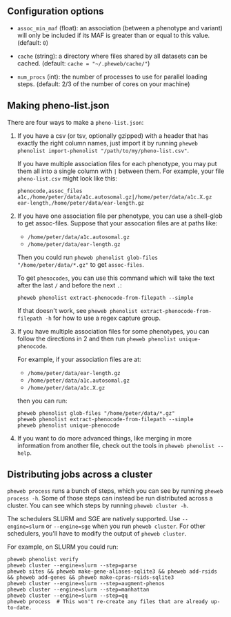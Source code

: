 ## Configuration options

- `assoc_min_maf` (float): an association (between a phenotype and variant) will only be included if its MAF is greater than or equal to this value. (default: `0`)

- `cache` (string): a directory where files shared by all datasets can be cached. (default: `cache = "~/.pheweb/cache/"`)

- `num_procs` (int): the number of processes to use for parallel loading steps.  (default: 2/3 of the number of cores on your machine)



## Making pheno-list.json


There are four ways to make a `pheno-list.json`:

1. If you have a csv (or tsv, optionally gzipped) with a header that has exactly the right column names, just import it by running `pheweb phenolist import-phenolist "/path/to/my/pheno-list.csv"`.

   If you have multiple association files for each phenotype, you may put them all into a single column with `|` between them. For example, your file `pheno-list.csv` might look like this:

   ```
   phenocode,assoc_files
   a1c,/home/peter/data/a1c.autosomal.gz|/home/peter/data/a1c.X.gz
   ear-length,/home/peter/data/ear-length.gz
   ```

2. If you have one association file per phenotype, you can use a shell-glob to get assoc-files. Suppose that your assocation files are at paths like:

   - `/home/peter/data/a1c.autosomal.gz`
   - `/home/peter/data/ear-length.gz`

   Then you could run `pheweb phenolist glob-files "/home/peter/data/*.gz"` to get `assoc-files`.

   To get `phenocodes`, you can use this command which will take the text after the last `/` and before the next `.`:

   ```
   pheweb phenolist extract-phenocode-from-filepath --simple
   ```
   
   If that doesn't work, see `pheweb phenolist extract-phenocode-from-filepath -h` for how to use a regex capture group.

3. If you have multiple association files for some phenotypes, you can follow the directions in 2 and then run `pheweb phenolist unique-phenocode`.

   For example, if your association files are at:

   - `/home/peter/data/ear-length.gz`
   - `/home/peter/data/a1c.autosomal.gz`
   - `/home/peter/data/a1c.X.gz`

   then you can run:

   ```
   pheweb phenolist glob-files "/home/peter/data/*.gz"
   pheweb phenolist extract-phenocode-from-filepath --simple
   pheweb phenolist unique-phenocode
   ```

4. If you want to do more advanced things, like merging in more information from another file, check out the tools in `pheweb phenolist --help`.





## Distributing jobs across a cluster

`pheweb process` runs a bunch of steps, which you can see by running `pheweb process -h`.
Some of those steps can instead be run distributed across a cluster.
You can see which steps by running `pheweb cluster -h`.

The schedulers SLURM and SGE are natively supported.
Use `--engine=slurm` or `--engine=sge` when you run `pheweb cluster`.
For other schedulers, you'll have to modify the output of `pheweb cluster`.

For example, on SLURM you could run:

```
pheweb phenolist verify
pheweb cluster --engine=slurm --step=parse
pheweb sites && pheweb make-gene-aliases-sqlite3 && pheweb add-rsids && pheweb add-genes && pheweb make-cpras-rsids-sqlite3
pheweb cluster --engine=slurm --step=augment-phenos
pheweb cluster --engine=slurm --step=manhattan
pheweb cluster --engine=slurm --step=qq
pheweb process  # This won't re-create any files that are already up-to-date.
```
